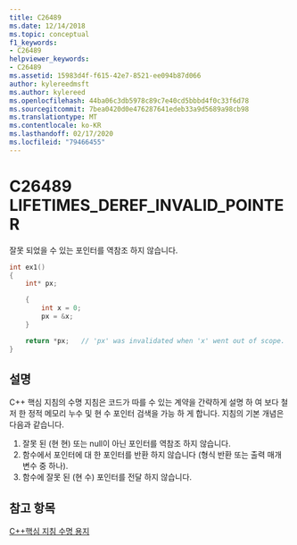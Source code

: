 ```yaml
---
title: C26489
ms.date: 12/14/2018
ms.topic: conceptual
f1_keywords:
- C26489
helpviewer_keywords:
- C26489
ms.assetid: 15983d4f-f615-42e7-8521-ee094b87d066
author: kylereedmsft
ms.author: kylereed
ms.openlocfilehash: 44ba06c3db5978c89c7e40cd5bbbd4f0c33f6d78
ms.sourcegitcommit: 7bea0420d0e476287641edeb33a9d5689a98cb98
ms.translationtype: MT
ms.contentlocale: ko-KR
ms.lasthandoff: 02/17/2020
ms.locfileid: "79466455"
---
```

# <a name="c26489-lifetimes_deref_invalid_pointer"></a>C26489 LIFETIMES_DEREF_INVALID_POINTER

잘못 되었을 수 있는 포인터를 역참조 하지 않습니다.

```cpp
int ex1()
{
    int* px;

    {
        int x = 0;
        px = &x;
    }

    return *px;   // 'px' was invalidated when 'x' went out of scope.
}
```

## <a name="remarks"></a>설명

C++ 핵심 지침의 수명 지침은 코드가 따를 수 있는 계약을 간략하게 설명 하 여 보다 철저 한 정적 메모리 누수 및 현 수 포인터 검색을 가능 하 게 합니다. 지침의 기본 개념은 다음과 같습니다.

1) 잘못 된 (현 현) 또는 null이 아닌 포인터를 역참조 하지 않습니다.
2) 함수에서 포인터에 대 한 포인터를 반환 하지 않습니다 (형식 반환 또는 출력 매개 변수 중 하나).
3) 함수에 잘못 된 (현 수) 포인터를 전달 하지 않습니다.

## <a name="see-also"></a>참고 항목

[C++핵심 지침 수명 용지](https://github.com/isocpp/CppCoreGuidelines/blob/master/docs/Lifetime.pdf)
